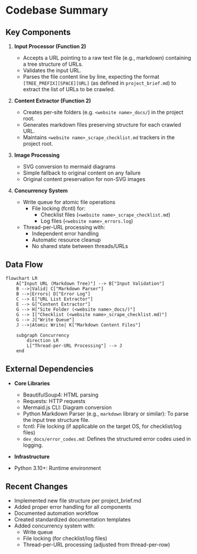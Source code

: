 # Codebase Summary

## Key Components

1. **Input Processor (Function 2)**

   - Accepts a URL pointing to a raw text file (e.g., markdown) containing a tree structure of URLs.
   - Validates the input URL.
   - Parses the file content line by line, expecting the format `[TREE_PREFIX][SPACE][URL]` (as defined in `project_brief.md`) to extract the list of URLs to be crawled.

2. **Content Extractor (Function 2)**

   - Creates per-site folders (e.g. `<website name>_docs/`) in the project root.
   - Generates markdown files preserving structure for each crawled URL.
   - Maintains `<website name>_scrape_checklist.md` trackers in the project root.

3. **Image Processing**

   - SVG conversion to mermaid diagrams
   - Simple fallback to original content on any failure
   - Original content preservation for non-SVG images

4. **Concurrency System**
   - Write queue for atomic file operations
     - File locking (fcntl) for:
       - Checklist files (`<website name>_scrape_checklist.md`)
       - Log files (`<website name>_errors.log`)
   - Thread-per-URL processing with:
     - Independent error handling
     - Automatic resource cleanup
     - No shared state between threads/URLs

## Data Flow

```mermaid
flowchart LR
    A["Input URL (Markdown Tree)"] --> B["Input Validation"]
    B -->|Valid| C["Markdown Parser"]
    B -->|Errors| D["Error Log"]
    C --> E["URL List Extractor"]
    E --> G["Content Extractor"]
    G --> H["Site Folder (<website name>_docs/)"]
    G --> I["Checklist (<website name>_scrape_checklist.md)"]
    G --> J["Write Queue"]
    J -->|Atomic Write| K["Markdown Content Files"]

    subgraph Concurrency
        direction LR
        L["Thread-per-URL Processing"] --> J
    end
```

## External Dependencies

- **Core Libraries**

  - BeautifulSoup4: HTML parsing
  - Requests: HTTP requests
  - Mermaid.js CLI: Diagram conversion
  - Python Markdown Parser (e.g., `markdown` library or similar): To parse the input tree structure file.
  - fcntl: File locking (if applicable on the target OS, for checklist/log files)
  - `dev_docs/error_codes.md`: Defines the structured error codes used in logging.

- **Infrastructure**
- Python 3.10+: Runtime environment

## Recent Changes

- Implemented new file structure per project_brief.md
- Added proper error handling for all components
- Documented automation workflow
- Created standardized documentation templates
- Added concurrency system with:
  - Write queue
  - File locking (for checklist/log files)
  - Thread-per-URL processing (adjusted from thread-per-row)
